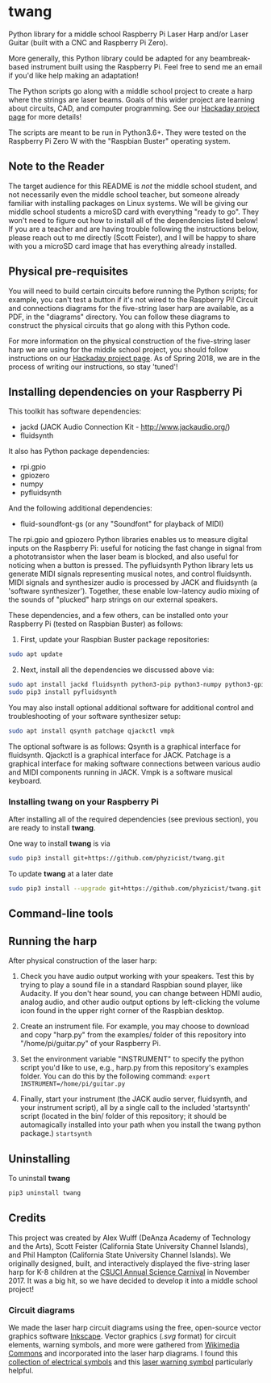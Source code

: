 # twang
Python library for a middle school Raspberry Pi Laser Harp and/or Laser Guitar (built with a CNC and Raspberry Pi Zero).

More generally, this Python library could be adapted for any beambreak-based instrument built using the Raspberry Pi. Feel free to send me an email if you'd like help making an adaptation!

The Python scripts go along with a middle school project to create a harp where the strings are laser beams. Goals of this wider project are learning about circuits, CAD, and computer programming. See our [Hackaday project page](https://hackaday.io/project/28159) for more details!

The scripts are meant to be run in Python3.6+. They were tested on the Raspberry Pi Zero W with the "Raspbian Buster" operating system.

## Note to the Reader
The target audience for this README is *not* the middle school student, and not necessarily even the middle school teacher, but someone already familiar with installing packages on Linux systems. We will be giving our middle school students a microSD card with everything "ready to go". They won't need to figure out how to install all of the dependencies listed below! If you are a teacher and are having trouble following the instructions below, please reach out to me directly (Scott Feister), and I will be happy to share with you a microSD card image that has everything already installed.

## Physical pre-requisites
You will need to build certain circuits before running the Python scripts; for example, you can't test a button if it's not wired to the Raspberry Pi! Circuit and connections diagrams for the five-string laser harp are available, as a PDF, in the "diagrams" directory. You can follow these diagrams to construct the physical circuits that go along with this Python code.

For more information on the physical construction of the five-string laser harp we are using for the middle school project, you should follow instructions on our [Hackaday project page](https://hackaday.io/project/28159). As of Spring 2018, we are in the process of writing our instructions, so stay 'tuned'!

## Installing dependencies on your Raspberry Pi
This toolkit has software dependencies:
* jackd (JACK Audio Connection Kit - http://www.jackaudio.org/)
* fluidsynth

It also has Python package dependencies:
* rpi.gpio
* gpiozero
* numpy
* pyfluidsynth

And the following additional dependencies:
* fluid-soundfont-gs (or any "Soundfont" for playback of MIDI)

The rpi.gpio and gpiozero Python libraries enables us to measure digital inputs on the Raspberry Pi: useful for noticing the fast change in signal from a phototransistor when the laser beam is blocked, and also useful for noticing when a button is pressed. The pyfluidsynth Python library lets us generate MIDI signals representing musical notes, and control fluidsynth. MIDI signals and synthesizer audio is processed by JACK and fluidsynth (a 'software synthesizer'). Together, these enable low-latency audio mixing of the sounds of "plucked" harp strings on our external speakers.

These dependencies, and a few others, can be installed onto your Raspberry Pi (tested on Raspbian Buster) as follows:

1. First, update your Raspbian Buster package repositories:
```bash
sudo apt update
```

2. Next, install all the dependencies we discussed above via:
```bash
sudo apt install jackd fluidsynth python3-pip python3-numpy python3-gpiozero python3-rpi.gpio fluid-soundfont-gs
sudo pip3 install pyfluidsynth
```

You may also install optional additional software for additional control and troubleshooting of your software synthesizer setup:
```bash
sudo apt install qsynth patchage qjackctl vmpk
```

The optional software is as follows: Qsynth is a graphical interface for fluidsynth. Qjackctl is a graphical interface for JACK.  Patchage is a graphical interface for making software connections between various audio and MIDI components running in JACK. Vmpk is a software musical keyboard.

### Installing twang on your Raspberry Pi
After installing all of the required dependencies (see previous section), you are ready to install **twang**.

One way to install **twang** is via
```bash
sudo pip3 install git+https://github.com/phyzicist/twang.git
```

To update **twang** at a later date
```bash
sudo pip3 install --upgrade git+https://github.com/phyzicist/twang.git
```

## Command-line tools

## Running the harp
After physical construction of the laser harp:

1. Check you have audio output working with your speakers. Test this by trying to play a sound file in a standard Raspbian sound player, like Audacity. If you don't hear sound, you can change between HDMI audio, analog audio, and other audio output options by left-clicking the volume icon found in the upper right corner of the Raspbian desktop.

2. Create an instrument file. For example, you may choose to download and copy "harp.py" from the examples/ folder of this repository into "/home/pi/guitar.py" of your Raspberry Pi.

3. Set the environment variable "INSTRUMENT" to specify the python script you'd like to use, e.g., harp.py from this repository's examples folder. You can do this by the following command:
```export INSTRUMENT=/home/pi/guitar.py```

4. Finally, start your instrument (the JACK audio server, fluidsynth, and your instrument script), all by a single call to the included 'startsynth' script (located in the bin/ folder of this repository; it should be automagically installed into your path when you install the twang python package.)
```startsynth```

## Uninstalling

To uninstall **twang**
```bash
pip3 uninstall twang
```

## Credits
This project was created by Alex Wulff (DeAnza Academy of Technology and the Arts), Scott Feister (California State University Channel Islands), and Phil Hampton (California State University Channel Islands). We originally designed, built, and interactively displayed the five-string laser harp for K-8 children at the [CSUCI Annual Science Carnival](https://www.csuci.edu/sciencecarnival/) in November 2017. It was a big hit, so we have decided to develop it into a middle school project!

### Circuit diagrams
We made the laser harp circuit diagrams using the free, open-source vector graphics software [Inkscape](https://www.audacityteam.org/). Vector graphics (*.svg* format) for circuit elements, warning symbols, and more were gathered from [Wikimedia Commons](https://commons.wikimedia.org) and incorporated into the laser harp diagrams. I found this [collection of electrical symbols](https://commons.wikimedia.org/wiki/File:Electrical_symbols_library.svg) and this [laser warning symbol](https://commons.wikimedia.org/wiki/File:Laser-symbol.svg) particularly helpful.

